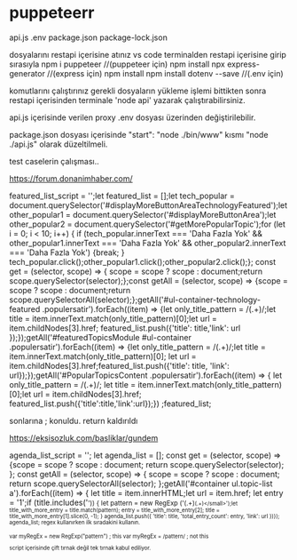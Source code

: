 # puppeteerr

api.js 
.env
package.json
package-lock.json

dosyalarını restapi içerisine atınız
vs code terminalden restapi içerisine girip sırasıyla
npm i puppeteer //(puppeteer için)
npm install
npx express-generator //(express için)
npm install
npm install dotenv --save //(.env için)

komutlarını çalıştırınız gerekli dosyaların yükleme işlemi bittikten sonra restapi içerisinden terminale 'node api' yazarak çalıştırabilirsiniz.

api.js içerisinde verilen proxy .env dosyası üzerinden değiştirilebilir.

package.json dosyası içerisinde
 "start": "node ./bin/www" kısmı  "node ./api.js" olarak düzeltilmeli.
 
 test caselerin çalışması..
 
 https://forum.donanimhaber.com/

featured_list_script = '';let featured_list = [];let tech_popular = document.querySelector('#displayMoreButtonAreaTechnologyFeatured');let other_popular1 = document.querySelector('#displayMoreButtonArea');let other_popular2 = document.querySelector('#getMorePopularTopic');for (let i = 0; i < 10; i++) { if (tech_popular.innerText === 'Daha Fazla Yok' && other_popular1.innerText === 'Daha Fazla Yok' && other_popular2.innerText === 'Daha Fazla Yok') {break; } tech_popular.click();other_popular1.click();other_popular2.click();}; const get = (selector, scope) => { scope = scope ? scope : document;return scope.querySelector(selector);};const getAll = (selector, scope) => {scope = scope ? scope : document;return scope.querySelectorAll(selector);};getAll('#ul-container-technology-featured .populersatir').forEach((item) => {let only_title_pattern = /(.+)/;let title = item.innerText.match(only_title_pattern)[0];let url = item.childNodes[3].href; featured_list.push({'title': title,'link': url });});getAll('#featuredTopicsModule #ul-container .populersatir').forEach((item) => {let only_title_pattern = /(.+)/;let title = item.innerText.match(only_title_pattern)[0]; let url = item.childNodes[3].href;featured_list.push({'title': title, 'link': url});});getAll('#PopularTopicsContent .populersatir').forEach((item) => { let only_title_pattern = /(.+)/; let title = item.innerText.match(only_title_pattern)[0];let url = item.childNodes[3].href; featured_list.push({'title':title,'link':url});}) ;featured_list;

sonlarına ; konuldu. return kaldırıldı

https://eksisozluk.com/basliklar/gundem

agenda_list_script = ''; let agenda_list = []; const get = (selector, scope) => {scope = scope ? scope : document; return scope.querySelector(selector); }; const getAll = (selector, scope) => { scope = scope ? scope : document; return scope.querySelectorAll(selector); };getAll('#container ul.topic-list a').forEach((item) => { let title = item.innerHTML;let url = item.href; let entry = '1';if (title.includes('<small>')) { let pattern = new RegExp ('(.+)<small>(.+)<\/small>');let title_with_more_entry = title.match(pattern); entry = title_with_more_entry[2]; title = title_with_more_entry[1].slice(0, -1); } agenda_list.push({   'title': title,  'total_entry_count': entry,  'link': url })}); agenda_list;
regex kullanırken ilk sıradakini kullanın.

var myRegEx = new RegExp("pattern") ; this
var myRegEx = /pattern/ ; not this


script içerisinde çift tırnak değil tek tırnak kabul ediliyor.

